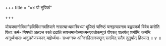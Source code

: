 +++
title = "०४ यो भूयिष्ठं"

+++

योयजमानोविभागेहविर्विभागवतियागे नासत्याभ्यामश्विभ्यां भूयिष्ठं चनिष्ठं चनइत्यन्ननाम बह्वन्नकर्म विवेष करोति पित्वः कर्म- णिषष्ठी अन्नञ्च ररते ददाति सयजमानोस्यात्मनएवतोकम्पुत्रं पीपरत् पालयेत् शमीभिः कर्मभिः अनूर्ध्वभासः अनुन्नतेजस्कान् यद्वोर्ध्वभा- सःअग्नयः अग्निरहितानयष्ठॄन् सदमित् सदैव तुतुर्यात् हिंस्यात् ॥ ४ ॥